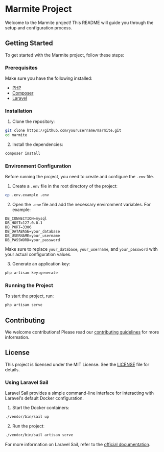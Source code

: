 # Marmite Project

Welcome to the Marmite project! This README will guide you through the setup and configuration process.

## Getting Started

To get started with the Marmite project, follow these steps:

### Prerequisites

Make sure you have the following installed:
- [PHP](https://www.php.net/)
- [Composer](https://getcomposer.org/)
- [Laravel](https://laravel.com/)

### Installation

1. Clone the repository:
  ```sh
  git clone https://github.com/yourusername/marmite.git
  cd marmite
  ```

2. Install the dependencies:
  ```sh
  composer install
  ```

### Environment Configuration

Before running the project, you need to create and configure the `.env` file.

1. Create a `.env` file in the root directory of the project:
  ```sh
  cp .env.example .env
  ```

2. Open the `.env` file and add the necessary environment variables. For example:
  ```env
  DB_CONNECTION=mysql
  DB_HOST=127.0.0.1
  DB_PORT=3306
  DB_DATABASE=your_database
  DB_USERNAME=your_username
  DB_PASSWORD=your_password
  ```

Make sure to replace `your_database`, `your_username`, and `your_password` with your actual configuration values.

3. Generate an application key:
  ```sh
  php artisan key:generate
  ```

### Running the Project

To start the project, run:
```sh
php artisan serve
```

## Contributing

We welcome contributions! Please read our [contributing guidelines](CONTRIBUTING.md) for more information.

## License

This project is licensed under the MIT License. See the [LICENSE](LICENSE) file for details.
### Using Laravel Sail

Laravel Sail provides a simple command-line interface for interacting with Laravel's default Docker configuration.

1. Start the Docker containers:
  ```sh
  ./vendor/bin/sail up
  ```

2. Run the project:
  ```sh
  ./vendor/bin/sail artisan serve
  ```

For more information on Laravel Sail, refer to the [official documentation](https://laravel.com/docs/8.x/sail).
